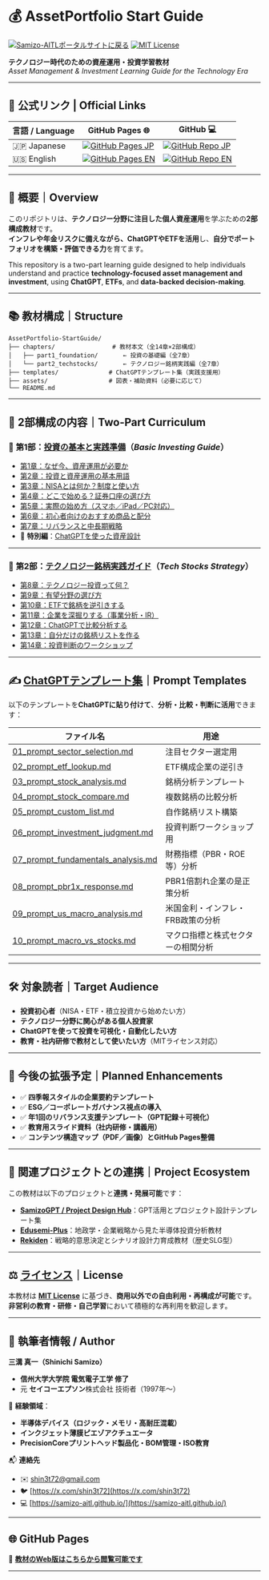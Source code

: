 # 💰 **AssetPortfolio Start Guide**  

[![Samizo-AITLポータルサイトに戻る](https://img.shields.io/badge/Samizo--AITL%20ポータルサイトに戻る-brightgreen)](https://samizo-aitl.github.io/) [![MIT License](https://img.shields.io/badge/license-MIT-blue.svg)](LICENSE)

**テクノロジー時代のための資産運用・投資学習教材**  
*Asset Management & Investment Learning Guide for the Technology Era*

---

## 🔗 公式リンク | Official Links

| 言語 / Language | GitHub Pages 🌐 | GitHub 💻 |
|-----------------|----------------|-----------|
| 🇯🇵 Japanese | [![GitHub Pages JP](https://img.shields.io/badge/GitHub%20Pages-日本語版-brightgreen?logo=github)](https://samizo-aitl.github.io/AssetPortfolio-StartGuide/) | [![GitHub Repo JP](https://img.shields.io/badge/GitHub-日本語版-blue?logo=github)](https://github.com/Samizo-AITL/AssetPortfolio-StartGuide) |
| 🇺🇸 English | [![GitHub Pages EN](https://img.shields.io/badge/GitHub%20Pages-English-brightgreen?logo=github)](https://samizo-aitl.github.io/AssetPortfolio-StartGuide/en/) | [![GitHub Repo EN](https://img.shields.io/badge/GitHub-English-blue?logo=github)](https://github.com/Samizo-AITL/AssetPortfolio-StartGuide/tree/main/en) |

---

## 📘 **概要｜Overview**

このリポジトリは、**テクノロジー分野に注目した個人資産運用**を学ぶための**2部構成教材**です。  
**インフレや年金リスクに備えながら、ChatGPTやETFを活用**し、**自分でポートフォリオを構築・評価できる力**を育てます。

This repository is a two-part learning guide designed to help individuals understand and practice **technology-focused asset management and investment**, using **ChatGPT**, **ETFs**, and **data-backed decision-making**.

---

## 📚 **教材構成｜Structure**

```plaintext
AssetPortfolio-StartGuide/
├── chapters/                # 教材本文（全14章×2部構成）
│   ├── part1_foundation/       ← 投資の基礎編（全7章）
│   └── part2_techstocks/       ← テクノロジー銘柄実践編（全7章）
├── templates/              # ChatGPTテンプレート集（実践支援用）
├── assets/                 # 図表・補助資料（必要に応じて）
└── README.md
```

---

## 🧠 **2部構成の内容｜Two-Part Curriculum**

### 🔹 **第1部：[投資の基本と実践準備](./chapters/part1_basics/)**（*Basic Investing Guide*）

- [第1章：なぜ今、資産運用が必要か](./chapters/part1_basics/01_why_invest.md)
- [第2章：投資と資産運用の基本用語](./chapters/part1_basics/02_terms.md)
- [第3章：NISAとは何か？制度と使い方](./chapters/part1_basics/03_nisa_intro.md)
- [第4章：どこで始める？証券口座の選び方](./chapters/part1_basics/04_choose_broker.md)
- [第5章：実際の始め方（スマホ／iPad／PC対応）](./chapters/part1_basics/05_how_to_start.md)
- [第6章：初心者向けのおすすめ商品と配分](./chapters/part1_basics/06_products_allocation.md)
- [第7章：リバランスと中長期戦略](./chapters/part1_basics/07_rebalance_strategy.md)
- 📌 **特別編**：[ChatGPTを使った資産設計](./chapters/part1_basics/sp_chatgpt_design.md)

---

### 🔹 **第2部：[テクノロジー銘柄実践ガイド](./chapters/part2_techstocks/)**（*Tech Stocks Strategy*）

- [第8章：テクノロジー投資って何？](./chapters/part2_techstocks/08_intro_tech.md)
- [第9章：有望分野の選び方](./chapters/part2_techstocks/09_focus_sectors.md)
- [第10章：ETFで銘柄を逆引きする](./chapters/part2_techstocks/10_etf_reverse_lookup.md)
- [第11章：企業を深掘りする（事業分析・IR）](./chapters/part2_techstocks/11_deep_dive.md)
- [第12章：ChatGPTで比較分析する](./chapters/part2_techstocks/12_compare_stocks.md)
- [第13章：自分だけの銘柄リストを作る](./chapters/part2_techstocks/13_make_your_list.md)
- [第14章：投資判断のワークショップ](./chapters/part2_techstocks/14_investment_workshop.md)

---

## ✍️ **[ChatGPTテンプレート集](./templates/)｜Prompt Templates**

以下のテンプレートを**ChatGPTに貼り付けて**、**分析・比較・判断に活用**できます：

| **ファイル名** | **用途** |
|----------------|----------|
| [01_prompt_sector_selection.md](./templates/01_prompt_sector_selection.md) | 注目セクター選定用 |
| [02_prompt_etf_lookup.md](./templates/02_prompt_etf_lookup.md) | ETF構成企業の逆引き |
| [03_prompt_stock_analysis.md](./templates/03_prompt_stock_analysis.md) | 銘柄分析テンプレート |
| [04_prompt_stock_compare.md](./templates/04_prompt_stock_compare.md) | 複数銘柄の比較分析 |
| [05_prompt_custom_list.md](./templates/05_prompt_custom_list.md) | 自作銘柄リスト構築 |
| [06_prompt_investment_judgment.md](./templates/06_prompt_investment_judgment.md) | 投資判断ワークショップ用 |
| [07_prompt_fundamentals_analysis.md](./templates/07_prompt_fundamentals_analysis.md) | 財務指標（PBR・ROE等）分析 |
| [08_prompt_pbr1x_response.md](./templates/08_prompt_pbr1x_response.md) | PBR1倍割れ企業の是正策分析 |
| [09_prompt_us_macro_analysis.md](./templates/09_prompt_us_macro_analysis.md) | 米国金利・インフレ・FRB政策の分析 |
| [10_prompt_macro_vs_stocks.md](./templates/10_prompt_macro_vs_stocks.md) | マクロ指標と株式セクターの相関分析 |

---

## 🛠 **対象読者｜Target Audience**

- **投資初心者**（NISA・ETF・積立投資から始めたい方）  
- **テクノロジー分野に関心がある個人投資家**  
- **ChatGPTを使って投資を可視化・自動化したい方**  
- **教育・社内研修で教材として使いたい方**（MITライセンス対応）

---

## 🧾 **今後の拡張予定｜Planned Enhancements**

- ✅ **四季報スタイルの企業要約テンプレート**
- ✅ **ESG／コーポレートガバナンス視点の導入**
- ✅ **年1回のリバランス支援テンプレート（GPT記録＋可視化）**
- ✅ **教育用スライド資料（社内研修・講義用）**
- ✅ **コンテンツ構造マップ（PDF／画像）とGitHub Pages整備**

---

## 🔗 **関連プロジェクトとの連携｜Project Ecosystem**

この教材は以下のプロジェクトと**連携・発展可能**です：

- [**SamizoGPT / Project Design Hub**](https://github.com/Samizo-AITL/SamizoGPT)：GPT活用とプロジェクト設計テンプレート集  
- [**Edusemi-Plus**](https://github.com/Samizo-AITL/Edusemi-Plus)：地政学・企業戦略から見た半導体投資分析教材  
- [**Rekiden**](https://github.com/Samizo-AITL/Rekiden)：戦略的意思決定とシナリオ設計力育成教材（歴史SLG型）

---

## ⚖️ **[ライセンス](./LICENSE)｜License**

本教材は **[MIT License](./LICENSE)** に基づき、**商用以外での自由利用・再構成が可能**です。  
**非営利の教育・研修・自己学習**において積極的な再利用を歓迎します。

---

## 👤 **執筆者情報 / Author**

**三溝 真一（Shinichi Samizo）**  
- **信州大学大学院 電気電子工学 修了**  
- 元 **セイコーエプソン**株式会社 技術者（1997年〜）

📌 **経験領域**：  
- **半導体デバイス（ロジック・メモリ・高耐圧混載）**  
- **インクジェット薄膜ピエゾアクチュエータ**  
- **PrecisionCoreプリントヘッド製品化・BOM管理・ISO教育**

📬 **連絡先**  
- ✉️ [shin3t72@gmail.com](mailto:shin3t72@gmail.com)  
- 🐦 [https://x.com/shin3t72](https://x.com/shin3t72)  
- 💻 [https://samizo-aitl.github.io/](https://samizo-aitl.github.io/)

---

## 🌐 **GitHub Pages**

📘 [**教材のWeb版はこちらから閲覧可能です**](https://samizo-aitl.github.io/AssetPortfolio-StartGuide/)

---
